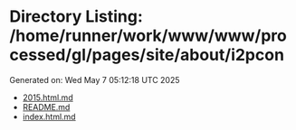 # Directory Listing: /home/runner/work/www/www/processed/gl/pages/site/about/i2pcon
Generated on: Wed May  7 05:12:18 UTC 2025

- [2015.html.md](2015.html.md)
- [README.md](README.md)
- [index.html.md](index.html.md)
